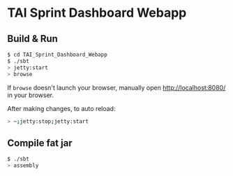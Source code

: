 # TAI Sprint Dashboard Webapp #

## Build & Run ##

```sh
$ cd TAI_Sprint_Dashboard_Webapp
$ ./sbt
> jetty:start
> browse
```

If `browse` doesn't launch your browser, manually open [http://localhost:8080/](http://localhost:8080/) in your browser.

After making changes, to auto reload:

```sh
> ~;jetty:stop;jetty:start
```

## Compile fat jar ###

```sh
$ ./sbt
> assembly
```
